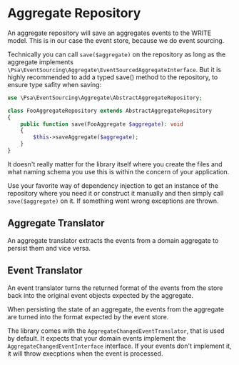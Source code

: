 # Aggregate Repository

An aggregate repository will save an aggregates events to the WRITE model. This is in our case the event store, because we do event sourcing.

Technically you can call `save($aggregate)` on the repository as long as the aggregate implements `\Psa\EventSourcing\Aggregate\EventSourcedAggregateInterface`. But it is highly recommended to add a typed save() method to the repository, to ensure type safity when saving: 

```php
use \Psa\EventSourcing\Aggregate\AbstractAggregateRepository;

class FooAggregateRepository extends AbstractAggregateRepository
{
	public function save(FooAggregate $aggregate): void
	{
		$this->saveAggregate($aggregate);
	}
}
```

It doesn't really matter for the library itself where you create the files and what naming schema you use this is within the concern of your application.

Use your favorite way of dependency injection to get an instance of the repository where you need it or construct it manually and then simply call
`save($aggregate)` on it. If something went wrong exceptions are thrown.

## Aggregate Translator

An aggregate translator extracts the events from a domain aggregate to persist them and vice versa. 

## Event Translator

An event translator turns the returned format of the events from the store back into the original event objects expected by the aggregate.

When persisting the state of an aggregate, the events from the aggregate are turned into the format expected by the event store.

The library comes with the `AggregateChangedEventTranslator`, that is used by default. It expects that your domain events implement the `AggregateChangedEventInterface` interface. If your events don't implement it, it will throw execptions when the event is processed. 
